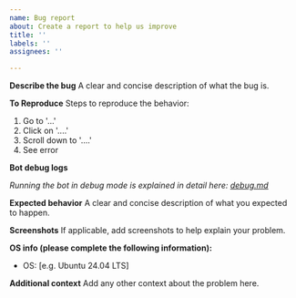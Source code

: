 ```yaml
---
name: Bug report
about: Create a report to help us improve
title: ''
labels: ''
assignees: ''

---
```


**Describe the bug**
A clear and concise description of what the bug is.

**To Reproduce**
Steps to reproduce the behavior:

1. Go to '...'
2. Click on '....'
3. Scroll down to '....'
4. See error

**Bot debug logs**

_Running the bot in debug mode is explained in detail here: [debug.md](docs/debug.md)_


**Expected behavior**
A clear and concise description of what you expected to happen.

**Screenshots**
If applicable, add screenshots to help explain your problem.

**OS info (please complete the following information):**

- OS: [e.g. Ubuntu 24.04 LTS]

**Additional context**
Add any other context about the problem here.
